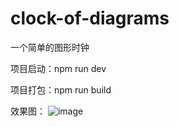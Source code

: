 # clock-of-diagrams
一个简单的图形时钟

项目启动：npm run dev

项目打包：npm run build

效果图：
![image](https://github.com/mugongxu/clock-of-diagrams/blob/master/demo.gif)
